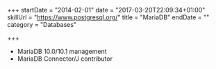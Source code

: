 +++
startDate = "2014-02-01"
date = "2017-03-20T22:09:34+01:00"
skillUrl = "https://www.postgresql.org/"
title = "MariaDB"
endDate = ""
category = "Databases"

+++

- MariaDB 10.0/10.1 management
- MariaDB Connector/J contributor
